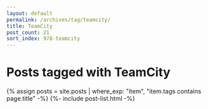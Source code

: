 ```yaml
---
layout: default
permalink: /archives/tag/teamcity/
title: TeamCity
post_count: 21
sort_index: 978-teamcity
---
```

<h1 class="page-heading">Posts tagged with TeamCity</h1>
{% assign posts = site.posts | where_exp: "item", "item.tags contains page.title" -%}
{%- include post-list.html -%}
